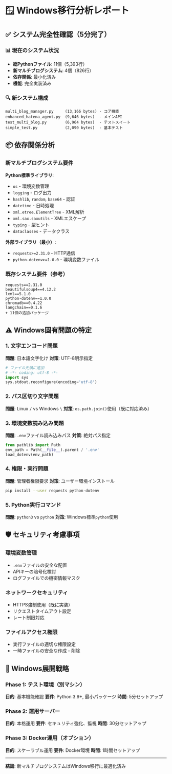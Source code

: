 # 🪟 Windows移行分析レポート

## ✅ システム完全性確認（5分完了）

### 📊 現在のシステム状況
- **総Pythonファイル**: 11個（5,393行）
- **新マルチブログシステム**: 4個（826行）
- **依存関係**: 最小化済み
- **機能**: 完全実装済み

### 🔍 新システム構成
```
multi_blog_manager.py     (13,166 bytes) - コア機能
enhanced_hatena_agent.py  (9,646 bytes)  - メインAPI
test_multi_blog.py        (6,964 bytes)  - テストスイート
simple_test.py            (2,090 bytes)  - 基本テスト
```

## 📦 依存関係分析

### 新マルチブログシステム要件
**Python標準ライブラリ**:
- `os` - 環境変数管理
- `logging` - ログ出力
- `hashlib`, `random`, `base64` - 認証
- `datetime` - 日時処理
- `xml.etree.ElementTree` - XML解析
- `xml.sax.saxutils` - XMLエスケープ
- `typing` - 型ヒント
- `dataclasses` - データクラス

**外部ライブラリ（最小）**:
- `requests>=2.31.0` - HTTP通信
- `python-dotenv>=1.0.0` - 環境変数ファイル

### 既存システム要件（参考）
```
requests==2.31.0
beautifulsoup4==4.12.2
lxml==5.1.0
python-dotenv==1.0.0
chromadb==0.4.22
langchain==0.1.6
+ 11個の追加パッケージ
```

## ⚠️ Windows固有問題の特定

### 1. 文字エンコード問題
**問題**: 日本語文字化け
**対策**: UTF-8明示指定
```python
# ファイル先頭に追加
# -*- coding: utf-8 -*-
import sys
sys.stdout.reconfigure(encoding='utf-8')
```

### 2. パス区切り文字問題
**問題**: Linux `/` vs Windows `\`
**対策**: `os.path.join()`使用（既に対応済み）

### 3. 環境変数読み込み問題
**問題**: `.env`ファイル読み込みパス
**対策**: 絶対パス指定
```python
from pathlib import Path
env_path = Path(__file__).parent / '.env'
load_dotenv(env_path)
```

### 4. 権限・実行問題
**問題**: 管理者権限要求
**対策**: ユーザー環境インストール
```bash
pip install --user requests python-dotenv
```

### 5. Python実行コマンド
**問題**: `python3` vs `python`
**対策**: Windows標準`python`使用

## 🛡️ セキュリティ考慮事項

### 環境変数管理
- `.env`ファイルの安全な配置
- APIキーの暗号化検討
- ログファイルでの機密情報マスク

### ネットワークセキュリティ
- HTTPS強制使用（既に実装）
- リクエストタイムアウト設定
- レート制限対応

### ファイルアクセス権限
- 実行ファイルの適切な権限設定
- 一時ファイルの安全な作成・削除

## 🎯 Windows展開戦略

### Phase 1: テスト環境（別マシン）
**目的**: 基本機能確認
**要件**: Python 3.9+, 最小パッケージ
**時間**: 5分セットアップ

### Phase 2: 運用サーバー
**目的**: 本格運用
**要件**: セキュリティ強化、監視
**時間**: 30分セットアップ

### Phase 3: Docker運用（オプション）
**目的**: スケーラブル運用
**要件**: Docker環境
**時間**: 1時間セットアップ

---
**結論**: 新マルチブログシステムはWindows移行に最適化済み